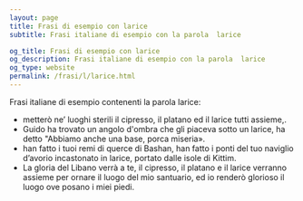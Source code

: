 ```yaml
---
layout: page
title: Frasi di esempio con larice 
subtitle: Frasi italiane di esempio con la parola  larice

og_title: Frasi di esempio con larice 
og_description: Frasi italiane di esempio con la parola  larice
og_type: website
permalink: /frasi/l/larice.html
---
```


Frasi italiane di esempio contenenti la parola larice:


- metterò ne’ luoghi sterili il cipresso, il platano ed il larice tutti assieme,.
- Guido ha trovato un angolo d'ombra che gli piaceva sotto un larice, ha detto "Abbiamo anche una base, porca miseria».
- han fatto i tuoi remi di querce di Bashan, han fatto i ponti del tuo naviglio d’avorio incastonato in larice, portato dalle isole di Kittim.
- La gloria del Libano verrà a te, il cipresso, il platano e il larice verranno assieme per ornare il luogo del mio santuario, ed io renderò glorioso il luogo ove posano i miei piedi.
